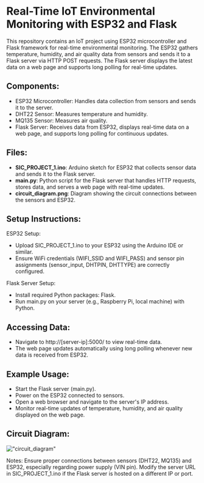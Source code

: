 # Real-Time IoT Environmental Monitoring with ESP32 and Flask

This repository contains an IoT project using ESP32 microcontroller and Flask framework for real-time environmental monitoring. The ESP32 gathers temperature, humidity, and air quality data from sensors and sends it to a Flask server via HTTP POST requests. The Flask server displays the latest data on a web page and supports long polling for real-time updates.

## Components:
- ESP32 Microcontroller: Handles data collection from sensors and sends it to the server.
- DHT22 Sensor: Measures temperature and humidity.
- MQ135 Sensor: Measures air quality.
- Flask Server: Receives data from ESP32, displays real-time data on a web page, and supports long polling for continuous updates.

##  Files:
- **SIC_PROJECT_1.ino**: Arduino sketch for ESP32 that collects sensor data and sends it to the Flask server.
- **main.py**: Python script for the Flask server that handles HTTP requests, stores data, and serves a web page with real-time updates.
- **circuit_diagram.png**: Diagram showing the circuit connections between the sensors and ESP32.

## Setup Instructions:
ESP32 Setup:
* Upload SIC_PROJECT_1.ino to your ESP32 using the Arduino IDE or similar.
* Ensure WiFi credentials (WIFI_SSID and WIFI_PASS) and sensor pin assignments (sensor_input, DHTPIN, DHTTYPE) are correctly configured.

Flask Server Setup:
* Install required Python packages: Flask.
* Run main.py on your server (e.g., Raspberry Pi, local machine) with Python.

## Accessing Data:
* Navigate to http://[server-ip]:5000/ to view real-time data.
* The web page updates automatically using long polling whenever new data is received from ESP32.

## Example Usage:
* Start the Flask server (main.py).
* Power on the ESP32 connected to sensors.
* Open a web browser and navigate to the server's IP address.
* Monitor real-time updates of temperature, humidity, and air quality displayed on the web page.

## Circuit Diagram:

!["circuit_diagram"](https://github.com/arkanharis/Real-Time-IoT-Environmental-Monitoring-with-ESP32-and-Flask/blob/92958accb6adb84517e79e287e2a3c4e7d22433f/circuit_diagram.jpg?raw=true)

Notes:
Ensure proper connections between sensors (DHT22, MQ135) and ESP32, especially regarding power supply (VIN pin).
Modify the server URL in SIC_PROJECT_1.ino if the Flask server is hosted on a different IP or port.
